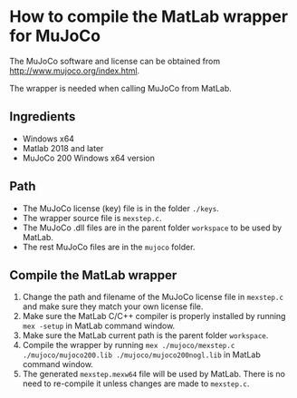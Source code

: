 # How to compile the MatLab wrapper for MuJoCo
The MuJoCo software and license can be obtained from http://www.mujoco.org/index.html.

The wrapper is needed when calling MuJoCo from MatLab.

## Ingredients
- Windows x64
- Matlab 2018 and later
- MuJoCo 200 Windows x64 version

## Path
- The MuJoCo license (key) file is in the folder `./keys`.
- The wrapper source file is `mexstep.c`.
- The MuJoCo .dll files are in the parent folder `workspace` to be used by MatLab.
- The rest MuJoCo files are in the `mujoco` folder.

## Compile the MatLab wrapper
1. Change the path and filename of the MuJoCo license file in `mexstep.c` and make sure they match your own license file.
2. Make sure the MatLab C/C++ compiler is properly installed by running `mex -setup` in MatLab command window.
3. Make sure the MatLab current path is the parent folder `workspace`.
4. Compile the wrapper by running `mex ./mujoco/mexstep.c ./mujoco/mujoco200.lib ./mujoco/mujoco200nogl.lib` in MatLab command window.
5. The generated `mexstep.mexw64` file will be used by MatLab. There is no need to re-compile it unless changes are made to `mexstep.c`.